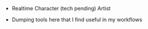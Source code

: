 - Realtime Character (tech pending) Artist

- Dumping tools here that I find useful in my workflows
